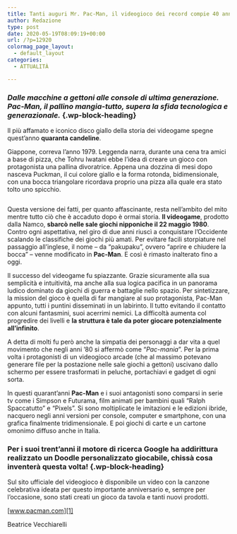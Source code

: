 ```yaml
---
title: Tanti auguri Mr. Pac-Man, il videogioco dei record compie 40 anni
author: Redazione
type: post
date: 2020-05-19T08:09:19+00:00
url: /?p=12920
colormag_page_layout:
  - default_layout
categories:
  - ATTUALITÀ

---
```

### _Dalle macchine a gettoni alle console di ultima generazione. Pac-Man, il pallino mangia-tutto, supera la sfida tecnologica e generazionale._ {.wp-block-heading}

Il più affamato e iconico disco giallo della storia dei videogame spegne quest’anno **quaranta candeline**. 

Giappone, correva l&#8217;anno 1979. Leggenda narra, durante una cena tra amici a base di pizza, che Tohru Iwatani ebbe l’idea di creare un gioco con protagonista una pallina divoratrice. Appena una dozzina di mesi dopo nasceva Puckman, il cui colore giallo e la forma rotonda, bidimensionale, con una bocca triangolare ricordava proprio una pizza alla quale era stato tolto uno spicchio. 

<div class="wp-block-image">
  <figure class="aligncenter size-large"><img decoding="async" src="https://progressonline.it/wp-content/uploads/2020/05/video-game-1332694_1280-1024x381.png" alt="" class="wp-image-12921" /></figure>
</div>

Questa versione dei fatti, per quanto affascinante, resta nell’ambito del mito mentre tutto ciò che è accaduto dopo è ormai storia. **Il videogame**, prodotto dalla Namco, **sbarcò nelle sale giochi nipponiche il 22 maggio 1980**. Contro ogni aspettativa, nel giro di due anni riuscì a conquistare l’Occidente scalando le classifiche dei giochi più amati. Per evitare facili storpiature nel passaggio all’inglese, il nome &#8211; da “pakupaku”, ovvero “aprire e chiudere la bocca” &#8211; venne modificato in **Pac-Man**. E così è rimasto inalterato fino a oggi.

Il successo del videogame fu spiazzante. Grazie sicuramente alla sua semplicità e intuitività, ma anche alla sua logica pacifica in un panorama ludico dominato da giochi di guerra e battaglie nello spazio. Per sintetizzare, la mission del gioco è quella di far mangiare al suo protagonista, Pac-Man appunto, tutti i puntini disseminati in un labirinto. Il tutto evitando il contatto con alcuni fantasmini, suoi acerrimi nemici. La difficoltà aumenta col progredire dei livelli e **la struttura è tale da poter giocare potenzialmente all’infinito**. 

A detta di molti fu però anche la simpatia dei personaggi a dar vita a quel movimento che negli anni &#8217;80 si affermò come “_Pac-mania_”. Per la prima volta i protagonisti di un videogioco arcade (che al massimo potevano generare file per la postazione nelle sale giochi a gettoni) uscivano dallo schermo per essere trasformati in peluche, portachiavi e gadget di ogni sorta. 

In questi quarant’anni **Pac-Man** e i suoi antagonisti sono comparsi in serie tv come i Simpson e Futurama, film animati per bambini quali “Ralph Spaccatutto” e “Pixels”. Si sono moltiplicate le imitazioni e le edizioni ibride, nacquero negli anni versioni per console, computer e smartphone, con una grafica finalmente tridimensionale. E poi giochi di carte e un cartone omonimo diffuso anche in Italia. 

### Per i suoi trent’anni il motore di ricerca Google ha addirittura realizzato un Doodle personalizzato giocabile, chissà cosa inventerà questa volta! {.wp-block-heading}

Sul sito ufficiale del videogioco è disponibile un video con la canzone celebrativa ideata per questo importante anniversario e, sempre per l’occasione, sono stati creati un gioco da tavola e tanti nuovi prodotti.

[www.pacman.com][1]

<p class="has-text-align-right">
  Beatrice Vecchiarelli
</p>

 [1]: http://www.pacman.com